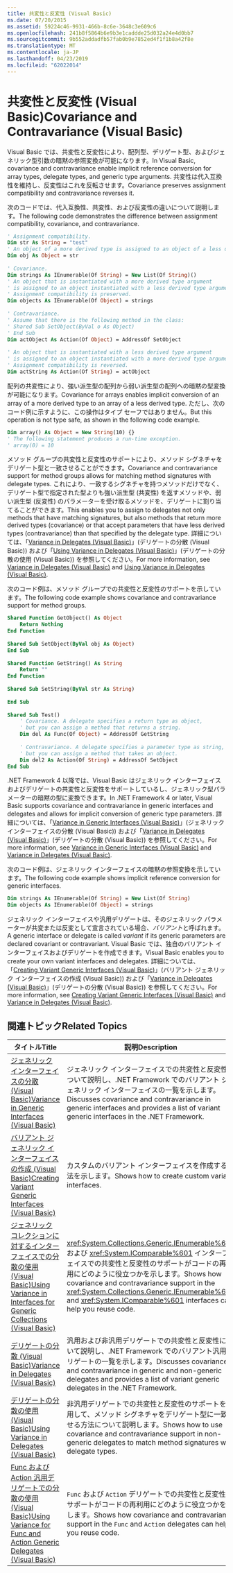 ```yaml
---
title: 共変性と反変性 (Visual Basic)
ms.date: 07/20/2015
ms.assetid: 59224c46-9931-466b-8c6e-3648c3e609c6
ms.openlocfilehash: 241b8f5864b6e9b3e1caddde25d032a24e4d0bb7
ms.sourcegitcommit: 9b552addadfb57fab0b9e7852ed4f1f1b8a42f8e
ms.translationtype: MT
ms.contentlocale: ja-JP
ms.lasthandoff: 04/23/2019
ms.locfileid: "62022014"
---
```

# <a name="covariance-and-contravariance-visual-basic"></a><span data-ttu-id="a497c-102">共変性と反変性 (Visual Basic)</span><span class="sxs-lookup"><span data-stu-id="a497c-102">Covariance and Contravariance (Visual Basic)</span></span>
<span data-ttu-id="a497c-103">Visual Basic では、共変性と反変性により、配列型、デリゲート型、およびジェネリック型引数の暗黙の参照変換が可能になります。</span><span class="sxs-lookup"><span data-stu-id="a497c-103">In Visual Basic, covariance and contravariance enable implicit reference conversion for array types, delegate types, and generic type arguments.</span></span> <span data-ttu-id="a497c-104">共変性は代入互換性を維持し、反変性はこれを反転させます。</span><span class="sxs-lookup"><span data-stu-id="a497c-104">Covariance preserves assignment compatibility and contravariance reverses it.</span></span>  
  
 <span data-ttu-id="a497c-105">次のコードでは、代入互換性、共変性、および反変性の違いについて説明します。</span><span class="sxs-lookup"><span data-stu-id="a497c-105">The following code demonstrates the difference between assignment compatibility, covariance, and contravariance.</span></span>  
  
```vb  
' Assignment compatibility.   
Dim str As String = "test"  
' An object of a more derived type is assigned to an object of a less derived type.   
Dim obj As Object = str  
  
' Covariance.   
Dim strings As IEnumerable(Of String) = New List(Of String)()  
' An object that is instantiated with a more derived type argument   
' is assigned to an object instantiated with a less derived type argument.   
' Assignment compatibility is preserved.   
Dim objects As IEnumerable(Of Object) = strings  
  
' Contravariance.             
' Assume that there is the following method in the class:   
' Shared Sub SetObject(ByVal o As Object)  
' End Sub  
Dim actObject As Action(Of Object) = AddressOf SetObject  
  
' An object that is instantiated with a less derived type argument   
' is assigned to an object instantiated with a more derived type argument.   
' Assignment compatibility is reversed.   
Dim actString As Action(Of String) = actObject  
```  
  
 <span data-ttu-id="a497c-106">配列の共変性により、強い派生型の配列から弱い派生型の配列への暗黙の型変換が可能になります。</span><span class="sxs-lookup"><span data-stu-id="a497c-106">Covariance for arrays enables implicit conversion of an array of a more derived type to an array of a less derived type.</span></span> <span data-ttu-id="a497c-107">ただし、次のコード例に示すように、この操作はタイプ セーフではありません。</span><span class="sxs-lookup"><span data-stu-id="a497c-107">But this operation is not type safe, as shown in the following code example.</span></span>  
  
```vb  
Dim array() As Object = New String(10) {}  
' The following statement produces a run-time exception.  
' array(0) = 10  
```  
  
 <span data-ttu-id="a497c-108">メソッド グループの共変性と反変性のサポートにより、メソッド シグネチャをデリゲート型と一致させることができます。</span><span class="sxs-lookup"><span data-stu-id="a497c-108">Covariance and contravariance support for method groups allows for matching method signatures with delegate types.</span></span> <span data-ttu-id="a497c-109">これにより、一致するシグネチャを持つメソッドだけでなく、デリゲート型で指定された型よりも強い派生型 (共変性) を返すメソッドや、弱い派生型 (反変性) のパラメーターを受け取るメソッドを、デリゲートに割り当てることができます。</span><span class="sxs-lookup"><span data-stu-id="a497c-109">This enables you to assign to delegates not only methods that have matching signatures, but also methods that return more derived types (covariance) or that accept parameters that have less derived types (contravariance) than that specified by the delegate type.</span></span> <span data-ttu-id="a497c-110">詳細については、「[Variance in Delegates (Visual Basic)](../../../../visual-basic/programming-guide/concepts/covariance-contravariance/variance-in-delegates.md)」(デリゲートの分散 (Visual Basic)) および「[Using Variance in Delegates (Visual Basic)](../../../../visual-basic/programming-guide/concepts/covariance-contravariance/using-variance-in-delegates.md)」(デリゲートの分散の使用 (Visual Basic)) を参照してください。</span><span class="sxs-lookup"><span data-stu-id="a497c-110">For more information, see [Variance in Delegates (Visual Basic)](../../../../visual-basic/programming-guide/concepts/covariance-contravariance/variance-in-delegates.md) and [Using Variance in Delegates (Visual Basic)](../../../../visual-basic/programming-guide/concepts/covariance-contravariance/using-variance-in-delegates.md).</span></span>  
  
 <span data-ttu-id="a497c-111">次のコード例は、メソッド グループでの共変性と反変性のサポートを示しています。</span><span class="sxs-lookup"><span data-stu-id="a497c-111">The following code example shows covariance and contravariance support for method groups.</span></span>  
  
```vb  
Shared Function GetObject() As Object  
    Return Nothing  
End Function  
  
Shared Sub SetObject(ByVal obj As Object)  
End Sub  
  
Shared Function GetString() As String  
    Return ""  
End Function  
  
Shared Sub SetString(ByVal str As String)  
  
End Sub  
  
Shared Sub Test()  
    ' Covariance. A delegate specifies a return type as object,  
    ' but you can assign a method that returns a string.  
    Dim del As Func(Of Object) = AddressOf GetString  
  
    ' Contravariance. A delegate specifies a parameter type as string,  
    ' but you can assign a method that takes an object.  
    Dim del2 As Action(Of String) = AddressOf SetObject  
End Sub  
```  
  
 <span data-ttu-id="a497c-112">.NET Framework 4 以降では、Visual Basic はジェネリック インターフェイスおよびデリゲートの共変性と反変性をサポートしているし、ジェネリック型パラメーターの暗黙の型に変換できます。</span><span class="sxs-lookup"><span data-stu-id="a497c-112">In .NET Framework 4 or later, Visual Basic supports covariance and contravariance in generic interfaces and delegates and allows for implicit conversion of generic type parameters.</span></span> <span data-ttu-id="a497c-113">詳細については、「[Variance in Generic Interfaces (Visual Basic)](../../../../visual-basic/programming-guide/concepts/covariance-contravariance/variance-in-generic-interfaces.md)」(ジェネリック インターフェイスの分散 (Visual Basic)) および「[Variance in Delegates (Visual Basic)](../../../../visual-basic/programming-guide/concepts/covariance-contravariance/variance-in-delegates.md)」(デリゲートの分散 (Visual Basic)) を参照してください。</span><span class="sxs-lookup"><span data-stu-id="a497c-113">For more information, see [Variance in Generic Interfaces (Visual Basic)](../../../../visual-basic/programming-guide/concepts/covariance-contravariance/variance-in-generic-interfaces.md) and [Variance in Delegates (Visual Basic)](../../../../visual-basic/programming-guide/concepts/covariance-contravariance/variance-in-delegates.md).</span></span>  
  
 <span data-ttu-id="a497c-114">次のコード例は、ジェネリック インターフェイスの暗黙の参照変換を示しています。</span><span class="sxs-lookup"><span data-stu-id="a497c-114">The following code example shows implicit reference conversion for generic interfaces.</span></span>  
  
```vb  
Dim strings As IEnumerable(Of String) = New List(Of String)  
Dim objects As IEnumerable(Of Object) = strings  
```  
  
 <span data-ttu-id="a497c-115">ジェネリック インターフェイスや汎用デリゲートは、そのジェネリック パラメーターが共変または反変として宣言されている場合、*バリアント*と呼ばれます。</span><span class="sxs-lookup"><span data-stu-id="a497c-115">A generic interface or delegate is called *variant* if its generic parameters are declared covariant or contravariant.</span></span> <span data-ttu-id="a497c-116">Visual Basic では、独自のバリアント インターフェイスおよびデリゲートを作成できます。</span><span class="sxs-lookup"><span data-stu-id="a497c-116">Visual Basic enables you to create your own variant interfaces and delegates.</span></span> <span data-ttu-id="a497c-117">詳細については、「[Creating Variant Generic Interfaces (Visual Basic)](../../../../visual-basic/programming-guide/concepts/covariance-contravariance/creating-variant-generic-interfaces.md)」(バリアント ジェネリック インターフェイスの作成 (Visual Basic)) および「[Variance in Delegates (Visual Basic)](../../../../visual-basic/programming-guide/concepts/covariance-contravariance/variance-in-delegates.md)」(デリゲートの分散 (Visual Basic)) を参照してください。</span><span class="sxs-lookup"><span data-stu-id="a497c-117">For more information, see [Creating Variant Generic Interfaces (Visual Basic)](../../../../visual-basic/programming-guide/concepts/covariance-contravariance/creating-variant-generic-interfaces.md) and [Variance in Delegates (Visual Basic)](../../../../visual-basic/programming-guide/concepts/covariance-contravariance/variance-in-delegates.md).</span></span>  
  
## <a name="related-topics"></a><span data-ttu-id="a497c-118">関連トピック</span><span class="sxs-lookup"><span data-stu-id="a497c-118">Related Topics</span></span>  
  
|<span data-ttu-id="a497c-119">タイトル</span><span class="sxs-lookup"><span data-stu-id="a497c-119">Title</span></span>|<span data-ttu-id="a497c-120">説明</span><span class="sxs-lookup"><span data-stu-id="a497c-120">Description</span></span>|  
|-----------|-----------------|  
|[<span data-ttu-id="a497c-121">ジェネリック インターフェイスの分散 (Visual Basic)</span><span class="sxs-lookup"><span data-stu-id="a497c-121">Variance in Generic Interfaces (Visual Basic)</span></span>](../../../../visual-basic/programming-guide/concepts/covariance-contravariance/variance-in-generic-interfaces.md)|<span data-ttu-id="a497c-122">ジェネリック インターフェイスでの共変性と反変性について説明し、.NET Framework でのバリアント ジェネリック インターフェイスの一覧を示します。</span><span class="sxs-lookup"><span data-stu-id="a497c-122">Discusses covariance and contravariance in generic interfaces and provides a list of variant generic interfaces in the .NET Framework.</span></span>|  
|[<span data-ttu-id="a497c-123">バリアント ジェネリック インターフェイスの作成 (Visual Basic)</span><span class="sxs-lookup"><span data-stu-id="a497c-123">Creating Variant Generic Interfaces (Visual Basic)</span></span>](../../../../visual-basic/programming-guide/concepts/covariance-contravariance/creating-variant-generic-interfaces.md)|<span data-ttu-id="a497c-124">カスタムのバリアント インターフェイスを作成する方法を示します。</span><span class="sxs-lookup"><span data-stu-id="a497c-124">Shows how to create custom variant interfaces.</span></span>|  
|[<span data-ttu-id="a497c-125">ジェネリック コレクションに対するインターフェイスでの分散の使用 (Visual Basic)</span><span class="sxs-lookup"><span data-stu-id="a497c-125">Using Variance in Interfaces for Generic Collections (Visual Basic)</span></span>](../../../../visual-basic/programming-guide/concepts/covariance-contravariance/using-variance-in-interfaces-for-generic-collections.md)|<span data-ttu-id="a497c-126"><xref:System.Collections.Generic.IEnumerable%601> および <xref:System.IComparable%601> インターフェイスでの共変性と反変性のサポートがコードの再利用にどのように役立つかを示します。</span><span class="sxs-lookup"><span data-stu-id="a497c-126">Shows how covariance and contravariance support in the <xref:System.Collections.Generic.IEnumerable%601> and <xref:System.IComparable%601> interfaces can help you reuse code.</span></span>|  
|[<span data-ttu-id="a497c-127">デリゲートの分散 (Visual Basic)</span><span class="sxs-lookup"><span data-stu-id="a497c-127">Variance in Delegates (Visual Basic)</span></span>](../../../../visual-basic/programming-guide/concepts/covariance-contravariance/variance-in-delegates.md)|<span data-ttu-id="a497c-128">汎用および非汎用デリゲートでの共変性と反変性について説明し、.NET Framework でのバリアント汎用デリゲートの一覧を示します。</span><span class="sxs-lookup"><span data-stu-id="a497c-128">Discusses covariance and contravariance in generic and non-generic delegates and provides a list of variant generic delegates in the .NET Framework.</span></span>|  
|[<span data-ttu-id="a497c-129">デリゲートの分散の使用 (Visual Basic)</span><span class="sxs-lookup"><span data-stu-id="a497c-129">Using Variance in Delegates (Visual Basic)</span></span>](../../../../visual-basic/programming-guide/concepts/covariance-contravariance/using-variance-in-delegates.md)|<span data-ttu-id="a497c-130">非汎用デリゲートでの共変性と反変性のサポートを使用して、メソッド シグネチャをデリゲート型に一致させる方法について説明します。</span><span class="sxs-lookup"><span data-stu-id="a497c-130">Shows how to use covariance and contravariance support in non-generic delegates to match method signatures with delegate types.</span></span>|  
|[<span data-ttu-id="a497c-131">Func および Action 汎用デリゲートでの分散の使用 (Visual Basic)</span><span class="sxs-lookup"><span data-stu-id="a497c-131">Using Variance for Func and Action Generic Delegates (Visual Basic)</span></span>](../../../../visual-basic/programming-guide/concepts/covariance-contravariance/using-variance-for-func-and-action-generic-delegates.md)|<span data-ttu-id="a497c-132">`Func` および `Action` デリゲートでの共変性と反変性のサポートがコードの再利用にどのように役立つかを示します。</span><span class="sxs-lookup"><span data-stu-id="a497c-132">Shows how covariance and contravariance support in the `Func` and `Action` delegates can help you reuse code.</span></span>|
